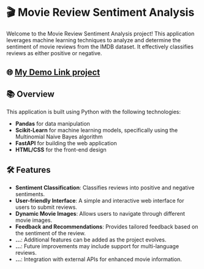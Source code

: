 # 🎬 Movie Review Sentiment Analysis

Welcome to the Movie Review Sentiment Analysis project! This application leverages machine learning techniques to analyze and determine the sentiment of movie reviews from the IMDB dataset. It effectively classifies reviews as either positive or negative.
## 🌐 [My Demo Link project](https://sentimentanalysisimdb1.onrender.com)

## 📚 Overview

This application is built using Python with the following technologies:

- **Pandas** for data manipulation
- **Scikit-Learn** for machine learning models, specifically using the Multinomial Naive Bayes algorithm
- **FastAPI** for building the web application
- **HTML/CSS** for the front-end design

## 🛠️ Features

- **Sentiment Classification**: Classifies reviews into positive and negative sentiments.
- **User-friendly Interface**: A simple and interactive web interface for users to submit reviews.
- **Dynamic Movie Images**: Allows users to navigate through different movie images.
- **Feedback and Recommendations**: Provides tailored feedback based on the sentiment of the review.
- **...**: Additional features can be added as the project evolves.
- **...**: Future improvements may include support for multi-language reviews.
- **...**: Integration with external APIs for enhanced movie information.
